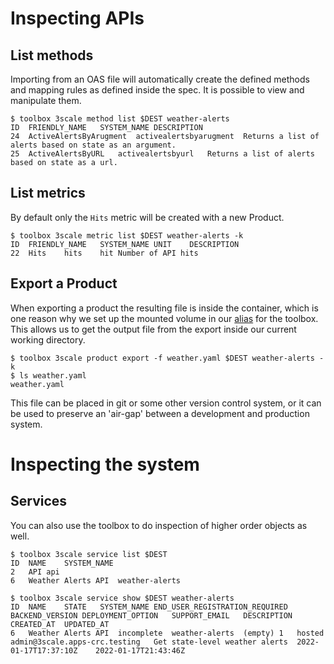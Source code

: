 # Inspecting APIs

## List methods

Importing from an OAS file will automatically create the defined methods and mapping rules as defined inside the spec. It is possible to view and manipulate them.

~~~
$ toolbox 3scale method list $DEST weather-alerts
ID	FRIENDLY_NAME	SYSTEM_NAME	DESCRIPTION
24	ActiveAlertsByArugment	activealertsbyarugment	Returns a list of alerts based on state as an argument.
25	ActiveAlertsByURL	activealertsbyurl	Returns a list of alerts based on state as a url.
~~~

## List metrics

By default only the `Hits` metric will be created with a new Product.

~~~
$ toolbox 3scale metric list $DEST weather-alerts -k
ID	FRIENDLY_NAME	SYSTEM_NAME	UNIT	DESCRIPTION
22	Hits	hits	hit	Number of API hits
~~~

## Export a Product
When exporting a product the resulting file is inside the container, which is one reason why we set up the mounted volume in our [alias](README.md#environment-setup) for the toolbox. This allows us to get the output file from the export inside our current working directory.

~~~
$ toolbox 3scale product export -f weather.yaml $DEST weather-alerts -k
$ ls weather.yaml 
weather.yaml
~~~

This file can be placed in git or some other version control system, or it can be used to preserve an 'air-gap' between a development and production system.


# Inspecting the system

## Services
You can also use the toolbox to do inspection of higher order objects as well.

~~~
$ toolbox 3scale service list $DEST
ID	NAME	SYSTEM_NAME
2	API	api
6	Weather Alerts API	weather-alerts
~~~

~~~
$ toolbox 3scale service show $DEST weather-alerts
ID	NAME	STATE	SYSTEM_NAME	END_USER_REGISTRATION_REQUIRED	BACKEND_VERSION	DEPLOYMENT_OPTION	SUPPORT_EMAIL	DESCRIPTION	CREATED_AT	UPDATED_AT
6	Weather Alerts API	incomplete	weather-alerts	(empty)	1	hosted	admin@3scale.apps-crc.testing	Get state-level weather alerts	2022-01-17T17:37:10Z	2022-01-17T21:43:46Z
~~~